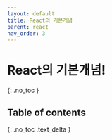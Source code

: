 ```yaml
---
layout: default
title: React의 기본개념
parent: react
nav_order: 3
---
```


# React의 기본개념!
{: .no_toc }

## Table of contents
{: .no_toc .text_delta }